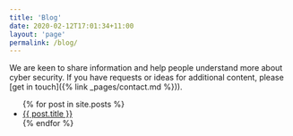 ```yaml
---
title: 'Blog'
date: 2020-02-12T17:01:34+11:00
layout: 'page'
permalink: /blog/
---
```


We are keen to share information and help people understand more about cyber security. If you have requests or ideas for additional content, please [get in touch]({% link _pages/contact.md %})).

<ul>
  {% for post in site.posts %}
    <li>
      <a href="{{ post.url }}">{{ post.title }}</a>
    </li>
  {% endfor %}
</ul>

